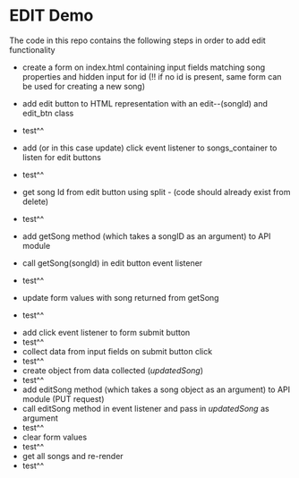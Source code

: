 # EDIT Demo
The code in this repo contains the following steps in order to add edit functionality

- create a form on index.html containing input fields matching song properties and hidden input for id (!! if no id is present, same form can be used for creating a new song)

<!-- handling edit button -->
- add edit button to HTML representation with an edit--(songId) and edit_btn class
- test^^
- add (or in this case update) click event listener to songs_container to listen for edit buttons
- test^^
- get song Id from edit button using split - (code should already exist from delete)
- test^^

- add getSong method (which takes a songID as an argument) to API module
- call getSong(songId) in edit button event listener
- test^^

- update form values with song returned from getSong
- test^^

<!-- handling edit form -->
- add click event listener to form submit button
- test^^
- collect data from input fields on submit button click
- test^^
- create object from data collected (*updatedSong*)
- test^^
- add editSong method (which takes a song object as an argument) to API module (PUT request)
- call editSong method in event listener and pass in *updatedSong*  as argument
- test^^
- clear form values
- test^^
- get all songs and re-render
- test^^
